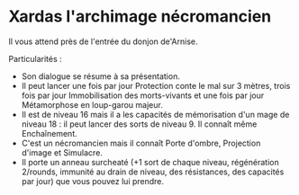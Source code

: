 # Xardas l'archimage nécromancien

Il vous attend près de l'entrée du donjon de'Arnise.

Particularités :

- Son dialogue se résume à sa présentation.
- Il peut lancer une fois par jour Protection conte le mal sur 3 mètres, trois fois par jour Immobilisation des morts-vivants et une fois par jour Métamorphose en loup-garou majeur.
- Il est de niveau 16 mais il a les capacités de mémorisation d'un mage de niveau 18 : il peut lancer des sorts de niveau 9. Il connaît même Enchaînement.
- C'est un nécromancien mais il connaît Porte d'ombre, Projection d'image et Simulacre.
- Il porte un anneau surcheaté (+1 sort de chaque niveau, régénération 2/rounds, immunité au drain de niveau, des résistances, des capacités par jour) que vous pouvez lui prendre.
